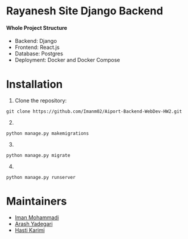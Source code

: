 # Rayanesh Site Django Backend
#### Whole Project Structure
* Backend: Django
* Frontend: React.js
* Database: Postgres
* Deployment: Docker and Docker Compose

# Installation
1. Clone the repository: 
```
git clone https://github.com/Imanm02/Aiport-Backend-WebDev-HW2.git
```
2.
```
python manage.py makemigrations
```
3.
```
python manage.py migrate
```
4.
```
python manage.py runserver
```

# Maintainers
- [Iman Mohammadi](https://github.com/Imanm02)
- [Arash Yadegari](https://github.com/Arash1381-y)
- [Hasti Karimi](https://github.com/HastiKarimi)
